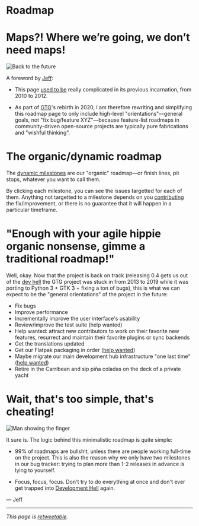 # Roadmap

# Maps?! Where we’re going, we don’t need maps!

![Back to the future](https://upload.wikimedia.org/wikipedia/en/d/db/Back_to_the_Future_(time_travel_test)_with_Michael_J._Fox_as_Marty_McFly.jpg)

A foreword by [Jeff](https://fortintam.com/en/):

- This page [used to be](roadmap_old)
  really complicated in its previous incarnation, from 2010 to 2012.

- As part of [GTG](/)'s rebirth in 2020, I am therefore
  rewriting and simplifying this roadmap page to only include
  high-level "orientations"—general goals, not "fix bug/feature
  XYZ"—because feature-list roadmaps in community-driven open-source
  projects are typically pure fabrications and "wishful thinking".

# The organic/dynamic roadmap

The [dynamic milestones](https://github.com/getting-things-gnome/gtg/milestones/) are
our "organic" roadmap—or finish lines, pit stops, whatever you want to
call them.

By clicking each milestone, you can see the issues targetted for each of
them. Anything not targetted to a milestone depends on you
[contributing](https://github.com/getting-things-gnome/gtg/blob/master/CONTRIBUTING.md)
the fix/improvement, or there is no guarantee that it will happen in a
particular timeframe.

# "Enough with your agile hippie organic nonsense, gimme a traditional roadmap!"

Well, okay. Now that the project is back on track (releasing 0.4 gets us
out of the [dev hell](https://en.wikipedia.org/wiki/Development_hell)
the GTG project was stuck in from 2013 to 2019 while it was porting to
Python 3 + GTK 3 + fixing a ton of bugs), this is what we can expect to
be the "general orientations" of the project in the future:

- Fix bugs
- Improve performance
- Incrementally improve the user interface's usability
- Review/improve the test suite (help wanted)
- Help wanted: attract new contributors to work on their favorite new
  features, resurrect and maintain their favorite plugins or sync
  backends
- Get the translations updated
- Get our Flatpak packaging in order ([help
  wanted](https://github.com/getting-things-gnome/gtg/issues/233))
- Maybe migrate our main development hub infrastructure "one last
  time" ([help
  wanted](https://github.com/getting-things-gnome/gtg/issues/234))
- Retire in the Carribean and sip piña coladas on the deck of a
  private yacht

# Wait, that's too simple, that's cheating!

![Man showing the finger](https://s2.qwant.com/thumbr/0x0/d/6/c2d7061e734786a9fdd8528a9edc866d63fd36eb42d005db4ac414013dc56c/giphy.gif?u=https://media.giphy.com/media/3o85xyklT2t8VVjxxC/giphy.gif&q=0&b=1&p=0&a=1)

It sure is. The logic behind this minimalistic roadmap is quite simple:

- 99% of roadmaps are bullsh!t, unless there are people working
  full-time on the project. This is also the reason why we only have
  two milestones in our bug tracker: trying to plan more than 1-2
  releases in advance is lying to yourself.

- Focus, focus, focus. Don't try to do everything at once and don't
  ever get trapped into [Development
  Hell](https://en.wikipedia.org/wiki/Development_hell) again.

— Jeff

------------------------------------------------------------------------

*This page is
[retweetable](https://twitter.com/GetThingsGNOME/status/1255480955545899008).*

